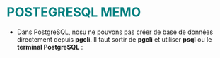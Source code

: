 <h1 style="color: #008080;">POSTEGRESQL MEMO </h1>

- Dans PostgreSQL, nosu ne pouvons pas créer de base de données directement depuis **pgcli**. Il faut sortir de **pgcli** et utiliser **psql** ou le **terminal PostgreSQL** :

